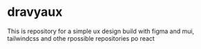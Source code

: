 # dravyaux
 This is repository for a simple ux design build with figma and mui, tailwindcss and othe rpossible repositories po react
